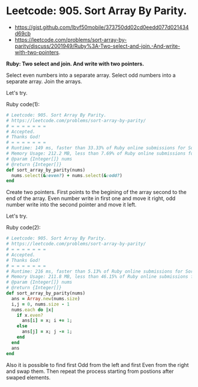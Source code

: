 # Leetcode: 905. Sort Array By Parity.

- https://gist.github.com/lbvf50mobile/373750dd02cd0eedd077d021434d69cb
- https://leetcode.com/problems/sort-array-by-parity/discuss/2001949/Ruby%3A-Two-select-and-join.-And-write-with-two-pointers.

**Ruby: Two select and join. And write with two pointers.**

Select even numbers into a separate array. Select odd numbers into a separate array. Join the arrays.

Let's try.


Ruby code(1):
```Ruby
# Leetcode: 905. Sort Array By Parity.
# https://leetcode.com/problems/sort-array-by-parity/
# = = = = = = =
# Accepted.
# Thanks God!
# = = = = = = =
# Runtime: 149 ms, faster than 33.33% of Ruby online submissions for Sort Array By Parity.
# Memory Usage: 212.2 MB, less than 7.69% of Ruby online submissions for Sort Array By Parity.
# @param {Integer[]} nums
# @return {Integer[]}
def sort_array_by_parity(nums)
  nums.select(&:even?) + nums.select(&:odd?)
end
```

Create two pointers. First points to the begining of the array second to the end of the array. Even number write in first one and move it right, odd number write into the second pointer and move it left. 

Let's try.

Ruby code(2):
```Ruby
# Leetcode: 905. Sort Array By Parity.
# https://leetcode.com/problems/sort-array-by-parity/
# = = = = = = =
# Accepted.
# Thanks God!
# = = = = = = =
# Runtime: 216 ms, faster than 5.13% of Ruby online submissions for Sort Array By Parity.
# Memory Usage: 211.8 MB, less than 46.15% of Ruby online submissions for Sort Array By Parity.
# @param {Integer[]} nums
# @return {Integer[]}
def sort_array_by_parity(nums)
  ans = Array.new(nums.size)
  i,j = 0, nums.size - 1
  nums.each do |x|
    if x.even?
      ans[i] = x; i += 1;
    else
      ans[j] = x; j -= 1;
    end
  end
  ans
end
```

Also it is possible to find first Odd from the left and first Even from the right and swap them. Then repeat the process starting from postions after swaped elements.  

